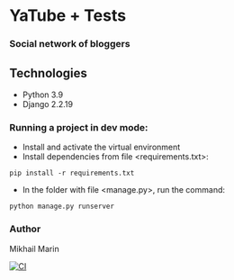 # YaTube + Tests

### Social network of bloggers

## Technologies
- Python 3.9
- Django 2.2.19

### Running a project in dev mode:
- Install and activate the virtual environment
- Install dependencies from file <requirements.txt>:
```
pip install -r requirements.txt
```

- In the folder with file <manage.py>, run the command:
```
python manage.py runserver
```

### Author
Mikhail Marin

[![CI](https://github.com/yandex-praktikum/hw05_final/actions/workflows/python-app.yml/badge.svg?branch=master)](https://github.com/yandex-praktikum/hw05_final/actions/workflows/python-app.yml)
